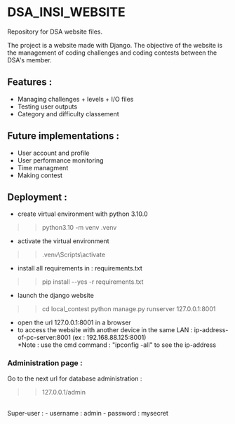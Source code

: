# DSA_INSI_WEBSITE
Repository for DSA website files.

The project is a website made with Django. The objective of the website is the management of coding challenges and coding contests between the DSA's member.

## Features : 
- Managing challenges + levels + I/O files
- Testing user outputs
- Category and difficulty classement

## Future implementations :
- User account and profile
- User performance monitoring
- Time managment
- Making contest

## Deployment :
- create virtual environment with python 3.10.0
>> python3.10 -m venv .venv
- activate the virtual environment
>> .venv\Scripts\activate
- install all requirements in : requirements.txt
>> pip install --yes -r requirements.txt
- launch the django website
>> cd local_contest
>> python manage.py runserver 127.0.0.1:8001
- open the url 127.0.0.1:8001 in a browser
- to access the website with another device in the same LAN : ip-address-of-pc-server:8001 (ex : 192.168.88.125:8001) </br>
*Note : use the cmd command : "ipconfig -all" to see the ip-address

### Administration page :
Go to the next url for database administration :
>> 127.0.0.1/admin
</br>
Super-user : 
- username : admin
- password : mysecret
